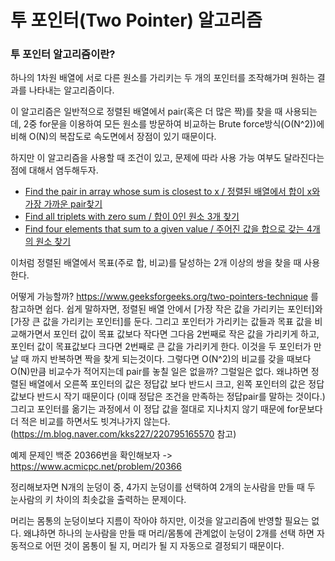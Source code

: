 # 투 포인터(Two Pointer) 알고리즘

### 투 포인터 알고리즘이란?

하나의 1차원 배열에 서로 다른 원소를 가리키는 두 개의 포인터를 조작해가며 원하는 결과를 나타내는 알고리즘이다.

이 알고리즘은 일반적으로 정렬된 배열에서 pair(혹은 더 많은 짝)를 찾을 때 사용되는데, 2중 for문을 이용하여 모든 원소를 방문하여 비교하는 Brute force방식(O(N^2))에 비해 O(N)의 복잡도로 속도면에서 장점이 있기 때문이다.

하지만 이 알고리즘을 사용할 때 조건이 있고, 문제에 따라 사용 가능 여부도 달라진다는 점에 대해서 염두해두자.

-   [Find the pair in array whose sum is closest to x / 정렬된 배열에서 합이 x와 가장 가까운 pair찾기](https://www.geeksforgeeks.org/given-sorted-array-number-x-find-pair-array-whose-sum-closest-x/)
-   [Find all triplets with zero sum / 합이 0인 원소 3개 찾기](https://www.geeksforgeeks.org/find-triplets-array-whose-sum-equal-zero/)
-   [Find four elements that sum to a given value / 주어진 값을 합으로 갖는 4개의 원소 찾기](https://www.geeksforgeeks.org/find-four-numbers-with-sum-equal-to-given-sum/)

이처럼 정렬된 배열에서 목표(주로 합, 비교)를 달성하는 2개 이상의 쌍을 찾을 때 사용한다.

어떻게 가능할까?
https://www.geeksforgeeks.org/two-pointers-technique 를 참고하면 쉽다.
쉽게 말하자면, 정렬된 배열 안에서 [가장 작은 값을 가리키는 포인터]와 [가장 큰 값을 가리키는 포인터]를 둔다.
그리고 포인터가 가리키는 값들과 목표 값을 비교해가면서 포인터 값이 목표 값보다 작다면 그다음 2번째로 작은 값을 가리키게 하고, 포인터 값이 목표값보다 크다면 2번째로 큰 값을 가리키게 한다.
이것을 두 포인터가 만날 때 까지 반복하면 짝을 찾게 되는것이다.
그렇다면 O(N^2)의 비교를 갖을 때보다 O(N)만큼 비교수가 적어지는데 pair를 놓칠 일은 없을까?
그럴일은 없다. 왜냐하면 정렬된 배열에서 오른쪽 포인터의 값은 정답값 보다 반드시 크고, 왼쪽 포인터의 값은 정답 값보다 반드시 작기 때문이다 (이때 정답은 조건을 만족하는 정답pair를 말하는 것이다.)
그리고 포인터를 옮기는 과정에서 이 정답 값을 절대로 지나치지 않기 때문에 for문보다 더 적은 비교를 하면서도 빗겨나가지 않는다.
(https://m.blog.naver.com/kks227/220795165570 참고)


예제 문제인 백준 20366번을 확인해보자
	-> https://www.acmicpc.net/problem/20366

정리해보자면 N개의 눈덩이 중, 4가지 눈덩이를 선택하여 2개의 눈사람을 만들 때 두 눈사람의 키 차이의 최솟값을 출력하는 문제이다.

머리는 몸통의 눈덩이보다 지름이 작아야 하지만, 이것을 알고리즘에 반영할 필요는 없다. 왜냐하면 하나의 눈사람을 만들 때 머리/몸통에 관계없이 눈덩이 2개를 선택 하면 자동적으로 어떤 것이 몸통이 될 지, 머리가 될 지 자동으로 결정되기 때문이다.


<!--stackedit_data:
eyJoaXN0b3J5IjpbLTQ1NjY1OTQzMiwtMTA4MTYyNjU0NywxNz
ExNjA1NzExXX0=
-->